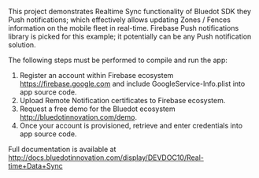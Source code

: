 This project demonstrates Realtime Sync functionality of Bluedot SDK they Push notifications; which effectively allows updating Zones / Fences information on the mobile fleet in real-time. Firebase Push notifications library is picked for this example; it potentially can be any Push notification solution.

The following steps must be performed to compile and run the app:

1. Register an account within Firebase ecosystem https://firebase.google.com and include GoogleService-Info.plist into app source code.
2. Upload Remote Notification certificates to Firebase ecosystem.
2. Request a free demo for the Bluedot ecosystem http://bluedotinnovation.com/demo.
3. Once your account is provisioned, retrieve and enter credentials into app source code.

Full documentation is available at
http://docs.bluedotinnovation.com/display/DEVDOC10/Real-time+Data+Sync
